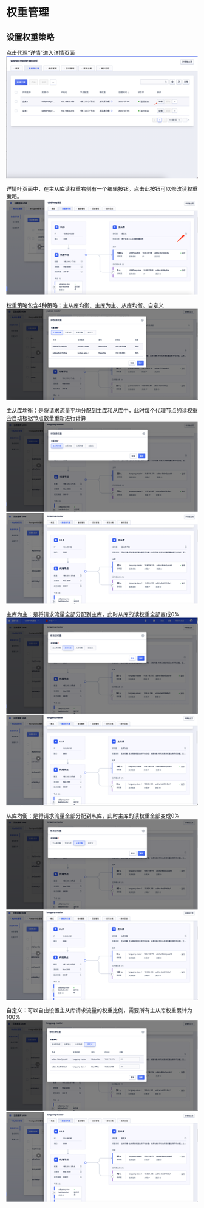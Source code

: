 # 权重管理


## 设置权重策略

点击代理“详情”进入详情页面
![image](/images/flow-control-11.png)

详情叶页面中，在主从库读权重右侧有一个编辑按钮。点击此按钮可以修改读权重策略。
![image](/images/read-weight-4.png)

权重策略包含4种策略：主从库均衡、主库为主、从库均衡、自定义
![image](/images/read-weight-5.png)

主从库均衡：是将请求流量平均分配到主库和从库中，此时每个代理节点的读权重会自动根据节点数量重新进行计算
![image](/images/read-weight-6.png)
![image](/images/read-weight-10.png)

主库为主：是将请求流量全部分配到主库，此时从库的读权重全部变成0%
![image](/images/read-weight-7.png)
![image](/images/read-weight-11.png)

从库均衡：是将请求流量全部分配到从库，此时主库的读权重全部变成0%
![image](/images/read-weight-8.png)
![image](/images/read-weight-12.png)

自定义：可以自由设置主从库请求流量的权重比例，需要所有主从库权重累计为100%
![image](/images/read-weight-9.png)
![image](/images/read-weight-13.png)


